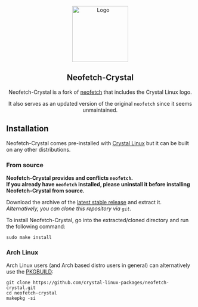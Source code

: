 <p align="center">
  <a href="https://github.com/crystal-linux/neofetch-crystal/">
    <img src="https://getcryst.al/site/assets/other/logo.png" alt="Logo" width="150" height="150">
  </a>
</p>
<h2 align="center">Neofetch-Crystal</h2>

<p align="center">Neofetch-Crystal is a fork of <a href="https://github.com/dylanaraps/neofetch">neofetch</a> that includes the Crystal Linux logo.</p>
<p align="center">It also serves as an updated version of the original <code>neofetch</code> since it seems unmaintained.</p>

## Installation

Neofetch-Crystal comes pre-installed with [Crystal Linux](https://getcryst.al/site) but it can be built on any other distributions.

### From source

**Neofetch-Crystal provides and conflicts `neofetch`.**  
**If you already have `neofetch` installed, please uninstall it before installing Neofetch-Crystal from source.**  
  
Download the archive of the [latest stable release](https://github.com/crystal-linux/neofetch-crystal/releases/latest) and extract it.  
*Alternatively, you can clone this repository via `git`.*  

To install Neofetch-Crystal, go into the extracted/cloned directory and run the following command:  
```
sudo make install
```

### Arch Linux

Arch Linux users (and Arch based distro users in general) can alternatively use the [PKGBUILD](https://github.com/crystal-linux-packages/neofetch-crystal/blob/main/PKGBUILD):  
```
git clone https://github.com/crystal-linux-packages/neofetch-crystal.git
cd neofetch-crystal
makepkg -si
```
